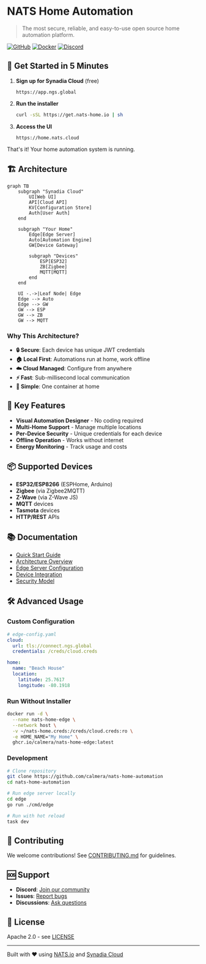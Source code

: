 # NATS Home Automation

> The most secure, reliable, and easy-to-use open source home automation platform.

[![GitHub](https://img.shields.io/github/license/calmera/nats-home-automation)](LICENSE)
[![Docker](https://img.shields.io/docker/pulls/calmera/nats-home-edge)](https://hub.docker.com/r/calmera/nats-home-edge)
[![Discord](https://img.shields.io/discord/123456789)](https://discord.gg/nats-home)

## 🚀 Get Started in 5 Minutes

1. **Sign up for Synadia Cloud** (free)
   ```
   https://app.ngs.global
   ```

2. **Run the installer**
   ```bash
   curl -sSL https://get.nats-home.io | sh
   ```

3. **Access the UI**
   ```
   https://home.nats.cloud
   ```

That's it! Your home automation system is running.

## 🏗️ Architecture

```mermaid
graph TB
    subgraph "Synadia Cloud"
        UI[Web UI]
        API[Cloud API]
        KV[Configuration Store]
        Auth[User Auth]
    end
    
    subgraph "Your Home"
        Edge[Edge Server]
        Auto[Automation Engine]
        GW[Device Gateway]
        
        subgraph "Devices"
            ESP[ESP32]
            ZB[Zigbee]
            MQTT[MQTT]
        end
    end
    
    UI -.->|Leaf Node| Edge
    Edge --> Auto
    Edge --> GW
    GW --> ESP
    GW --> ZB
    GW --> MQTT
```

### Why This Architecture?

- **🔒 Secure**: Each device has unique JWT credentials
- **🏠 Local First**: Automations run at home, work offline
- **☁️ Cloud Managed**: Configure from anywhere
- **⚡ Fast**: Sub-millisecond local communication
- **🔧 Simple**: One container at home

## 🎯 Key Features

- **Visual Automation Designer** - No coding required
- **Multi-Home Support** - Manage multiple locations
- **Per-Device Security** - Unique credentials for each device
- **Offline Operation** - Works without internet
- **Energy Monitoring** - Track usage and costs

## 📦 Supported Devices

- **ESP32/ESP8266** (ESPHome, Arduino)
- **Zigbee** (via Zigbee2MQTT)
- **Z-Wave** (via Z-Wave JS)
- **MQTT** devices
- **Tasmota** devices
- **HTTP/REST** APIs

## 📚 Documentation

- [Quick Start Guide](QUICKSTART.md)
- [Architecture Overview](REFACTOR-PLAN.md)
- [Edge Server Configuration](edge/README.md)
- [Device Integration](docs/devices/)
- [Security Model](docs/security/)

## 🛠️ Advanced Usage

### Custom Configuration

```yaml
# edge-config.yaml
cloud:
  url: tls://connect.ngs.global
  credentials: /creds/cloud.creds

home:
  name: "Beach House"
  location:
    latitude: 25.7617
    longitude: -80.1918
```

### Run Without Installer

```bash
docker run -d \
  --name nats-home-edge \
  --network host \
  -v ~/nats-home.creds:/creds/cloud.creds:ro \
  -e HOME_NAME="My Home" \
  ghcr.io/calmera/nats-home-edge:latest
```

### Development

```bash
# Clone repository
git clone https://github.com/calmera/nats-home-automation
cd nats-home-automation

# Run edge server locally
cd edge
go run ./cmd/edge

# Run with hot reload
task dev
```

## 🤝 Contributing

We welcome contributions! See [CONTRIBUTING.md](CONTRIBUTING.md) for guidelines.

## 🆘 Support

- **Discord**: [Join our community](https://discord.gg/nats-home)
- **Issues**: [Report bugs](https://github.com/calmera/nats-home-automation/issues)
- **Discussions**: [Ask questions](https://github.com/calmera/nats-home-automation/discussions)

## 📄 License

Apache 2.0 - see [LICENSE](LICENSE)

---

Built with ❤️ using [NATS.io](https://nats.io) and [Synadia Cloud](https://synadia.com)